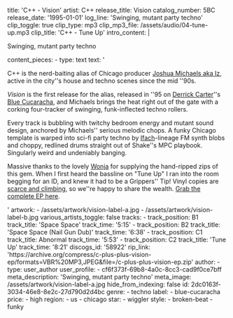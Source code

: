 title: 'C++ - Vision'
artist: C++
release_title: Vision
catalog_number: 5BC
release_date: '1995-01-01'
log_line: 'Swinging, mutant party techno'
clip_toggle: true
clip_type: mp3
clip_mp3_file: /assets/audio/04-tune-up.mp3
clip_title: 'C++ - Tune Up'
intro_content: |
  <p>Swinging, mutant party techno
  </p>
content_pieces:
  -
    type: text
    text: '<p>C++ is the nerd-baiting alias of Chicago producer <a href="https://www.discogs.com/artist/35248-C" target="_blank">Joshua Michaels aka Iz</a>, active in the city''s house and techno scenes since the mid ''90s.&nbsp;</p><p><i>Vision</i> is the first release for the alias, released in ''95 on <a href="https://www.discogs.com/artist/3338-Derrick-Carter" target="_blank">Derrick Carter</a>''s <a href="https://www.discogs.com/label/4053-Blue-Cucaracha" target="_blank">Blue Cucaracha</a>, and Michaels brings the heat right out of the gate with a corking four-tracker of swinging, funk-inflected techno rollers.&nbsp;</p><p>Every track is bubbling with twitchy bedroom energy and mutant sound design, anchored by Michaels'' serious melodic chops. A funky Chicago template is warped into sci-fi party techno by <a href="https://www.discogs.com/label/2245-Ifach" target="_blank">Ifach</a>-lineage FM synth blobs and choppy, redlined drums straight out of Shake''s MPC playbook. Singularly weird and undeniably banging.&nbsp;</p><p>Massive thanks to the lovely <a href="https://twitter.com/wonja" target="_blank">Wonja</a> for supplying the hand-ripped zips of this gem. When I first heard the bassline on "Tune Up" I ran into the room begging for an ID, and knew it had to be a Grippers'' Tip! Vinyl copies are <a href="https://www.discogs.com/sell/list?master_id=56162" target="_blank">scarce and climbing</a>, so we''re happy to share the wealth. <a href="https://archive.org/compress/c-plus-plus-vision-ep/formats=VBR%20MP3,JPEG&amp;file=/c-plus-plus-vision-ep.zip" target="_blank">Grab the complete EP here</a>.<br></p>'
artwork:
  - /assets/artwork/vision-label-a.jpg
  - /assets/artwork/vision-label-b.jpg
various_artists_toggle: false
tracks:
  -
    track_position: B1
    track_title: 'Space Space'
    track_time: '5:15'
  -
    track_position: B2
    track_title: 'Space Space (Nail Gun Dub)'
    track_time: '6:38'
  -
    track_position: C1
    track_title: Abnormal
    track_time: '5:53'
  -
    track_position: C2
    track_title: 'Tune Up'
    track_time: '8:21'
discogs_id: '58922'
rip_link: 'https://archive.org/compress/c-plus-plus-vision-ep/formats=VBR%20MP3,JPEG&file=/c-plus-plus-vision-ep.zip'
author:
  -
    type: user_author
    user_profile:
      - cf6f373f-69b8-4a0c-8cc3-cad9f0ce7bff
meta_description: 'Swinging, mutant party techno'
meta_image: /assets/artwork/vision-label-a.jpg
hide_from_indexing: false
id: 2dc0163f-3034-46e8-8e2c-27d790d2d4bc
genre:
  - techno
label:
  - blue-cucaracha
price:
  - high
region:
  - us
  - chicago
star:
  - wiggler
style:
  - broken-beat
  - funky
